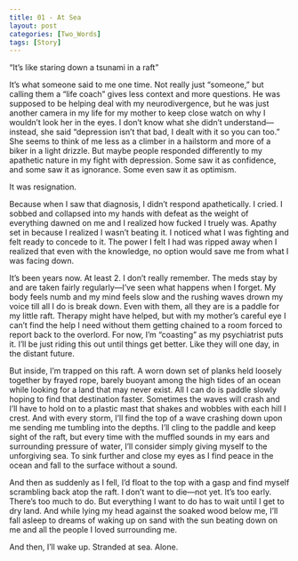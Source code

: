 ```yaml
---
title: 01 - At Sea
layout: post
categories: [Two_Words]
tags: [Story]
---
```


“It’s like staring down a tsunami in a raft”

It’s what someone said to me one time. Not really just “someone,” but calling them a “life coach” gives less context and more questions. He was supposed to be helping deal with my neurodivergence, but he was just another camera in my life for my mother to keep close watch on why I wouldn’t look her in the eyes. I don’t know what she didn’t understand—instead, she said “depression isn’t that bad, I dealt with it so you can too.” She seems to think of me less as a climber in a hailstorm and more of a biker in a light drizzle. But maybe people responded differently to my apathetic nature in my fight with depression. Some saw it as confidence, and some saw it as ignorance. Some even saw it as optimism. 

It was resignation.

Because when I saw that diagnosis, I didn’t respond apathetically. I cried. I sobbed and collapsed into my hands with defeat as the weight of everything dawned on me and I realized how fucked I truely was. Apathy set in because I realized I wasn’t beating it. I noticed what I was fighting and felt ready to concede to it. The power I felt I had was ripped away when I realized that even with the knowledge, no option would save me from what I was facing down.

It’s been years now. At least 2. I don’t really remember. The meds stay by and are taken fairly regularly—I’ve seen what happens when I forget. My body feels numb and my mind feels slow and the rushing waves drown my voice till all I do is break down. Even with them, all they are is a paddle for my little raft. Therapy might have helped, but with my mother’s careful eye I can’t find the help I need without them getting chained to a room forced to report back to the overlord. For now, I’m “coasting” as my psychiatrist puts it. I’ll be just riding this out until things get better. Like they will one day, in the distant future.

But inside, I’m trapped on this raft. A worn down set of planks held loosely together by frayed rope, barely buoyant among the high tides of an ocean while looking for a land that may never exist. All I can do is paddle slowly hoping to find that destination faster. Sometimes the waves will crash and I’ll have to hold on to a plastic mast that shakes and wobbles with each hill I crest. And with every storm, I’ll find the top of a wave crashing down upon me sending me tumbling into the depths. I’ll cling to the paddle and keep sight of the raft, but every time with the muffled sounds in my ears and surrounding pressure of water, I’ll consider simply giving myself to the unforgiving sea. To sink further and close my eyes as I find peace in the ocean and fall to the surface without a sound.

And then as suddenly as I fell, I’d float to the top with a gasp and find myself scrambling back atop the raft. I don’t want to die—not yet. It’s too early. There’s too much to do. But everything I want to do has to wait until I get to dry land. And while lying my head against the soaked wood below me, I’ll fall asleep to dreams of waking up on sand with the sun beating down on me and all the people I loved surrounding me.

And then, I’ll wake up. Stranded at sea. Alone.
